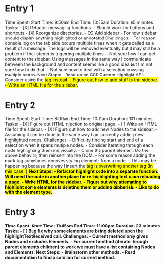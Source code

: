 # Entry 1
Time Spent:
    Start Time: 9:50am
    End Time: 10:55am
    Duration: 65 minutes
Tasks:
    - [X] Refactor messaging functions.
        - Should work for buttons and shortcuts
    - [X]  Reorganize directories.
    - [X] Add sidebar
        - For now sidebar should display anything highlighted or annotated
Challenges:
    - For reason console.log on the tab side occurs multiple times when it gets called as a result of a message. The logs will be removed eventually but it may still be a problem if the listener is trigerring multiple times.
    - Not sure how I can get content to the sidebar. Using messages in the same way I communicate between the background and content seems like a good idea but I'm not sure how to do that.
    - Not sure how to deal with a selection crossing multiple nodes.
Next Steps:
    - Read up on CSS Custom Highlight API.
        - Consider using the <mark> tag instead.
    - Figure out how to add stuff to the sidebar.
    - Write an HTML file for the sidebar.

# Entry 2
Time Spent:
    Start Time: 8:00am
    End Time: 10:11am
    Duration: 131 minutes
Tasks:
    - [X] Figure out HTML injection to original page.
    - [ ] Write an HTML file for the sidebar.
    - [X] Figure out how to add new Nodes to the sidebar.
        - Assuming it can be done in the same way I am currently adding new highlighted nodes.
Challenges:
    - Difficulty finding start and end of a selection when it spans mutiple nodes.
        - Consider iterating through each node highlighting them individually.
        - Clone the parent element. Do the above behavior, then reinsert into the DOM.
    - For some reason adding the mark tag sometimes removes styling elements from a node.
        - This may be happening because the way I insert the <mark> tag is overwriting another tag (In this case, <b>)
Next Steps:
    - Refactor highlight code into a separate function. Will need the code in another place for re-highlighting text upon reloading a page.
    - Write HTML for the sidebar.
    - Figure out why attempting to highlight some elements is deleting them or adding gibberish.
        - Like to do with the element type.

# Entry 3
Time Spent:
    Start Time: 11:45am
    End Time: 12:08pm
    Duration: 23 minutes
Tasks:
    - [ ] Bug fix why some elements are being deleted upon the highlightTextReceived call.
Challenges:
    - Current method only gives Nodes and excludes Elements. 
        - For current method (iterate through parent elements children) to work we must have a list containing Nodes and Elements.
Next Steps:
    - Brainstorm other methods.
    - Read documentation to find a solution for current method.